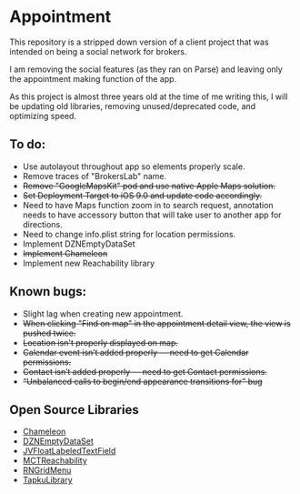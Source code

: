# Appointment

This repository is a stripped down version of a client project that was
intended on being a social network for brokers.

I am removing the social features (as they ran on Parse) and leaving
only the appointment making function of the app.

As this project is almost three years old at the time of me writing
this, I will be updating old libraries, removing unused/deprecated code,
and optimizing speed.

## To do:
- Use autolayout throughout app so elements properly scale.
- Remove traces of "BrokersLab" name.
- ~~Remove "GoogleMapsKit" pod and use native Apple Maps solution.~~
- ~~Set Deployment Target to iOS 9.0 and update code accordingly.~~
- Need to have Maps function zoom in to search request, annotation needs to have accessory button that will take user to another app for directions. 
- Need to change info.plist string for location permissions.
- Implement DZNEmptyDataSet
- ~~Implement Chameleon~~
- Implement new Reachability library

## Known bugs:
- Slight lag when creating new appointment.
- ~~When clicking "Find on map" in the appointment detail view, the view is pushed twice.~~
- ~~Location isn't properly displayed on map.~~
- ~~Calendar event isn’t added properly — need to get Calendar permissions.~~
- ~~Contact isn’t added properly — need to get Contact permissions.~~
- ~~“Unbalanced calls to begin/end appearance transitions for” bug~~

## Open Source Libraries
- [Chameleon](https://github.com/ViccAlexander/Chameleon)
- [DZNEmptyDataSet](https://github.com/dzenbot/DZNEmptyDataSet)
- [JVFloatLabeledTextField](https://github.com/jverdi/JVFloatLabeledTextField)
- [MCTReachability](https://github.com/ministrycentered/MCTReachability)
- [RNGridMenu](https://github.com/rnystrom/RNGridMenu)
- [TapkuLibrary](https://github.com/devinross/tapkulibrary)
